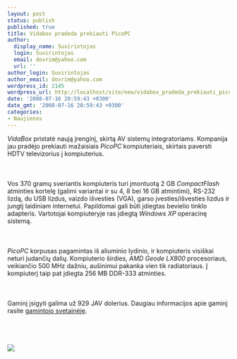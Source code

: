 ```yaml
---
layout: post
status: publish
published: true
title: Vidabox pradeda prekiauti PicoPC
author:
  display_name: Suvirintojas
  login: Suvirintojas
  email: dovrim@yahoo.com
  url: ''
author_login: Suvirintojas
author_email: dovrim@yahoo.com
wordpress_id: 2145
wordpress_url: http://localhost/site/new/vidabox_pradeda_prekiauti_picopc/
date: '2008-07-16 20:59:43 +0300'
date_gmt: '2008-07-16 20:59:43 +0300'
categories:
- Naujienos
---
```

<p><i>VidaBox</i> pristatė naują įrenginį, skirtą AV sistemų integratoriams. Kompanija jau pradėjo prekiauti mažaisiais <i>PicoPC</i> kompiuteriais, skirtais paversti HDTV televizorius į kompiuterius.<br />
<br><br />
<br>Vos 370 gramų sveriantis kompiuteris turi įmontuotą 2 GB <i>CompactFlash</i> atminties kortelę (galimi variantai ir su 4, 8 bei 16 GB atmintimi), RS-232 lizdą, du USB lizdus, vaizdo išvesties (VGA), garso įvesties/išvesties lizdus ir jungtį laidiniam internetui. Papildomai gali būti įdiegtas bevielio tinklo adapteris. Vartotojai kompiuteryje ras įdiegtą <i>Windows XP</i> operacinę sistemą.<br />
<br><br />
<br><i>PicoPC</i> korpusas pagamintas iš aliuminio lydinio, ir kompiuteris visiškai neturi judančių dalių. Kompiuterio širdies, <i>AMD Geode LX800</i> procesoriaus, veikiančio 500 MHz dažniu, aušinimui pakanka vien tik radiatoriaus. Į kompiuterį taip pat įdiegta 256 MB DDR-333 atminties.<br />
<br><br />
<br>Gaminį įsigyti galima už 929 JAV dolerius. Daugiau informacijos apie gaminį rasite <a class="ns" href="http://www.vidabox.com/products_picopc.php">gamintojo svetainėje</a>.<br />
<br><br />
<br><br><img src="http://www.technews.lt/upl/Failai/picopc.jpg"><br><br />
<br><br />
<br><br />
<br></p>
